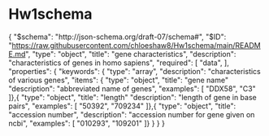 # Hw1schema
{
  "$schema": "http://json-schema.org/draft-07/schema#",
  "$ID": "https://raw.githubusercontent.com/chloeshaw8/Hw1schema/main/README.md",
  "type": "object",
  "title": "gene characteristics",
  "description": "characteristics of genes in homo sapiens",
  "required": [
    "data",
   ],
  "properties": {
    "keywords": {
      "type": "array",
      "description": "characteristics of various genes",
      "items": {
        "type": "object",
        "title": "gene name"
        "description": "abbreviated name of genes",
        "examples": [
          "DDX58",
          "C3"
         ]},{
         "type": "object",
         "title": "length"
         "description": "length of gene in base pairs",
         "examples": [
          "50392",
          "709234"
          ]},{
          "type": "object",
          "title": "accession number",
          "description": "accession number for gene given on ncbi",
          "examples": [
            "010293",
            "109201"
            ]}
        }
       }
}
